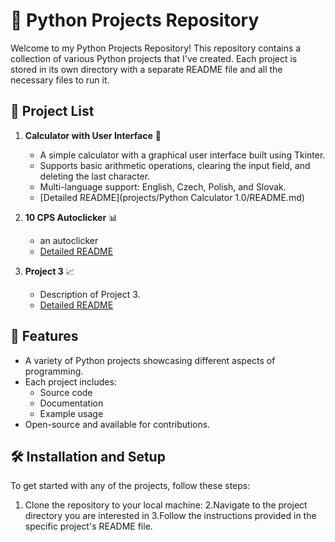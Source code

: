 # 🐍 Python Projects Repository

Welcome to my Python Projects Repository! This repository contains a collection of various Python projects that I've created. Each project is stored in its own directory with a separate README file and all the necessary files to run it.

## 📂 Project List

1. **Calculator with User Interface** 🧮
   - A simple calculator with a graphical user interface built using Tkinter.
   - Supports basic arithmetic operations, clearing the input field, and deleting the last character.
   - Multi-language support: English, Czech, Polish, and Slovak.
   - [Detailed README](projects/Python Calculator 1.0/README.md)

2. **10 CPS Autoclicker** 📊
   - an autoclicker 
   - [Detailed README](projects/project2/README.md)

3. **Project 3** 📈
   - Description of Project 3.
   - [Detailed README](projects/project3/README.md)

## 🌟 Features

- A variety of Python projects showcasing different aspects of programming.
- Each project includes:
  - Source code
  - Documentation
  - Example usage
- Open-source and available for contributions.

## 🛠️ Installation and Setup

To get started with any of the projects, follow these steps:

1. Clone the repository to your local machine:
2.Navigate to the project directory you are interested in
3.Follow the instructions provided in the specific project's README file.
